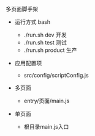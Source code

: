 多页面脚手架

- 运行方式 bash
    - ./run.sh dev 开发
    - ./run.sh test 测试
    - ./run.sh product 生产

- 应用配置项
    - src/config/scriptConfig.js

- 多页面
    - entry/页面/main.js

- 单页面
    - 根目录main.js入口